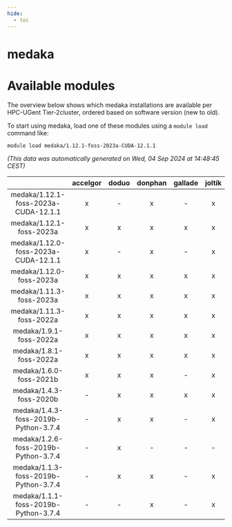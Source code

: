 ```yaml
---
hide:
  - toc
---
```


medaka
======

# Available modules


The overview below shows which medaka installations are available per HPC-UGent Tier-2cluster, ordered based on software version (new to old).

To start using medaka, load one of these modules using a `module load` command like:

```shell
module load medaka/1.12.1-foss-2023a-CUDA-12.1.1
```

*(This data was automatically generated on Wed, 04 Sep 2024 at 14:48:45 CEST)*  

| |accelgor|doduo|donphan|gallade|joltik|shinx|skitty|
| :---: | :---: | :---: | :---: | :---: | :---: | :---: | :---: |
|medaka/1.12.1-foss-2023a-CUDA-12.1.1|x|-|x|-|x|-|-|
|medaka/1.12.1-foss-2023a|x|x|x|x|x|x|x|
|medaka/1.12.0-foss-2023a-CUDA-12.1.1|x|-|x|-|x|-|-|
|medaka/1.12.0-foss-2023a|x|x|x|x|x|x|x|
|medaka/1.11.3-foss-2023a|x|x|x|x|x|x|x|
|medaka/1.11.3-foss-2022a|x|x|x|x|x|-|x|
|medaka/1.9.1-foss-2022a|x|x|x|x|x|-|x|
|medaka/1.8.1-foss-2022a|x|x|x|x|x|-|x|
|medaka/1.6.0-foss-2021b|x|x|x|-|x|-|x|
|medaka/1.4.3-foss-2020b|-|x|x|x|x|-|x|
|medaka/1.4.3-foss-2019b-Python-3.7.4|-|x|x|-|x|-|x|
|medaka/1.2.6-foss-2019b-Python-3.7.4|-|x|-|-|-|-|-|
|medaka/1.1.3-foss-2019b-Python-3.7.4|-|x|x|-|x|-|x|
|medaka/1.1.1-foss-2019b-Python-3.7.4|-|-|x|-|x|-|x|
